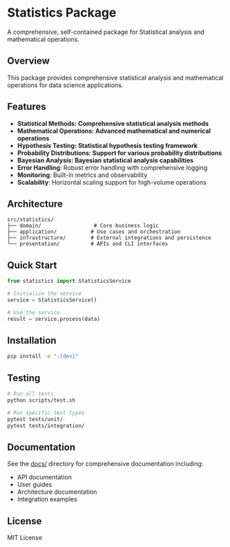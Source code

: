 # Statistics Package

A comprehensive, self-contained package for Statistical analysis and mathematical operations.

## Overview

This package provides comprehensive statistical analysis and mathematical operations for data science applications.

## Features

- **Statistical Methods: Comprehensive statistical analysis methods**
- **Mathematical Operations: Advanced mathematical and numerical operations**
- **Hypothesis Testing: Statistical hypothesis testing framework**
- **Probability Distributions: Support for various probability distributions**
- **Bayesian Analysis: Bayesian statistical analysis capabilities**
- **Error Handling**: Robust error handling with comprehensive logging
- **Monitoring**: Built-in metrics and observability
- **Scalability**: Horizontal scaling support for high-volume operations

## Architecture

```
src/statistics/
├── domain/                 # Core business logic
├── application/           # Use cases and orchestration  
├── infrastructure/        # External integrations and persistence
└── presentation/          # APIs and CLI interfaces
```

## Quick Start

```python
from statistics import StatisticsService

# Initialize the service
service = StatisticsService()

# Use the service
result = service.process(data)
```

## Installation

```bash
pip install -e ".[dev]"
```

## Testing

```bash
# Run all tests
python scripts/test.sh

# Run specific test types
pytest tests/unit/
pytest tests/integration/
```

## Documentation

See the [docs/](docs/) directory for comprehensive documentation including:
- API documentation
- User guides
- Architecture documentation
- Integration examples

## License

MIT License
